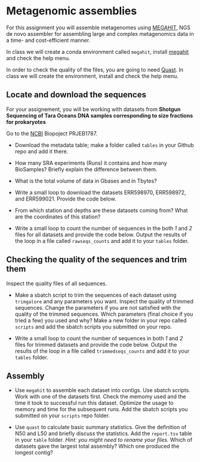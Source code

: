 # Metagenomic assemblies
For this assignment you will assemble metagenomes using [MEGAHIT](https://academic.oup.com/bioinformatics/article/31/10/1674/177884), NGS de novo assembler for assembling large and complex metagenomics data in a time- and cost-efficient manner.

In class we will create a conda environment called `megahit`, install [megahit](https://github.com/voutcn/megahit) and check the help menu.

In order to check the quality of the files, you are going to need [Quast](http://quast.sourceforge.net/). In class we will create the environment, install and check the help menu.



## Locate and download the sequences
For your assignement, you will be working with datasets from **Shotgun Sequencing of Tara Oceans DNA samples corresponding to size fractions for prokaryotes** 

Go to the [NCBI](https://www.ncbi.nlm.nih.gov) Biopoject PRJEB1787.

- Download the metadata table; make a folder called `tables` in your Github repo and add it there.

- How many SRA experiments (Runs) it contains and how many BioSamples? Briefly explain the difference between them.

- What is the total volume of data in Gbases and in Tbytes?

- Write a small loop to download the datasets ERR598970, ERR598972, and ERR599021. Provide the code below.

- From which station and depths are these datasets coming from? What are the coordinates of this station?

- Write a small loop to count the number of sequences in the both _1_ and _2_ files for all datasets and provide the code below. Output the results of the loop in a file called `rawseqs_counts` and add it to your `tables` folder.

## Checking the quality of the sequences and trim them

Inspect the quality files of all sequences. 

- Make a sbatch script to trim the sequences of each dataset using `trimgalore` and any parameters you want. Inspect the quality of trimmed sequences. Change the parameters if you are not satisfied with the quality of the trimmed sequences.  Which parameters (final choice if you tried a few) you used and why? Make a new folder in your repo called `scripts` and add the sbatch scripts you submitted on your repo.

- Write a small loop to count the number of sequences in both _1_ and _2_ files for trimmed datasets and provide the code below. Output the results of the loop in a file called `trimmedseqs_counts` and add it to your `tables` folder.

## Assembly

- Use `megahit` to assemble each dataset into contigs. Use sbatch scripts. Work with one of the datasets first. Check the memomy used and the time it took to successful run this dataset. Optimize the usage to memory and time for the subsequent runs. Add the sbatch scripts you submitted on your `scripts` repo folder.

- Use `quast` to calculate basic summary statistics. Give the definition of N50 and L50 and briefly discuss the statistics. Add the `report.tsv` table in your `table` folder. *Hint: you might need to rename your files.* Which of datasets gave the largest total assembly? Which one produced the longest contig?
